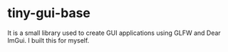 # tiny-gui-base

It is a small library used to create GUI applications using GLFW and Dear ImGui. I built this for myself.

